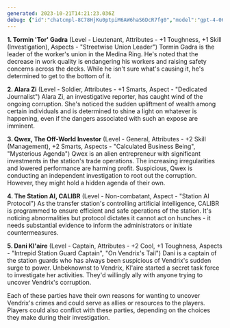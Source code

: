 ```yaml
---
generated: 2023-10-21T14:21:23.036Z
debug: {"id":"chatcmpl-8C78HjKu0ptpiM6AW6haS6DcR7fg0","model":"gpt-4-0613","usage":{"prompt_tokens":2112,"completion_tokens":505,"total_tokens":2617},"finish":"stop"}
---
```

**1. Tormin 'Tor' Gadra** (Level - Lieutenant, Attributes - +1 Toughness, +1 Skill (Investigation), Aspects - "Streetwise Union Leader")
Tormin Gadra is the leader of the worker's union in the Medina Ring. He's noted that the decrease in work quality is endangering his workers and raising safety concerns across the decks. While he isn't sure what's causing it, he's determined to get to the bottom of it.

**2. Alara Zi** (Level - Soldier, Attributes - +1 Smarts, Aspect - "Dedicated Journalist")
Alara Zi, an investigative reporter, has caught wind of the ongoing corruption. She's noticed the sudden upliftment of wealth among certain individuals and is determined to shine a light on whatever is happening, even if the dangers associated with such an expose are imminent.

**3. Qwex, The Off-World Investor** (Level - General, Attributes - +2 Skill (Management), +2 Smarts, Aspects - "Calculated Business Being", "Mysterious Agenda")
Qwex is an alien entrepreneur with significant investments in the station's trade operations. The increasing irregularities and lowered performance are harming profit. Suspicious, Qwex is conducting an independent investigation to root out the corruption. However, they might hold a hidden agenda of their own.

**4. The Station AI, CALIBR** (Level - Non-combatant, Aspect - "Station AI Protocol")
As the transfer station's controlling artificial intelligence, CALIBR is programmed to ensure efficient and safe operations of the station. It's noticing abnormalities but protocol dictates it cannot act on hunches - it needs substantial evidence to inform the administrators or initiate countermeasures.

**5. Dani Kl'aire** (Level - Captain, Attributes - +2 Cool, +1 Toughness, Aspects - "Intrepid Station Guard Captain", "On Vendrix's Tail")
Dani is a captain of the station guards who has always been suspicious of Vendrix's sudden surge to power. Unbeknownst to Vendrix, Kl'aire started a secret task force to investigate her activities. They'd willingly ally with anyone trying to uncover Vendrix's corruption.

Each of these parties have their own reasons for wanting to uncover Vendrix's crimes and could serve as allies or resources to the players. Players could also conflict with these parties, depending on the choices they make during their investigation.